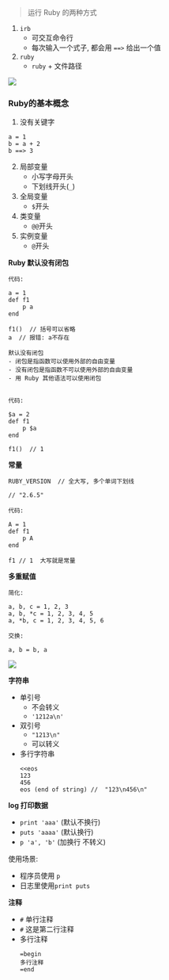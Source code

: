 > 运行 Ruby 的两种方式
1. `irb`
   - 可交互命令行
   - 每次输入一个式子, 都会用 `==>` 给出一个值
2. `ruby`
   - `ruby` + 文件路径
   
![](https://user-gold-cdn.xitu.io/2019/12/3/16ecbaa8a3c0f4d9?w=528&h=151&f=png&s=28104)
### Ruby的基本概念
1. 没有关键字
```
a = 1
b = a + 2
b ==> 3
```

2. 局部变量
   - 小写字母开头
   - 下划线开头(`_`)
3. 全局变量
   - `$`开头
4. 类变量
   - `@@`开头
5. 实例变量
   - `@`开头
   

**Ruby 默认没有闭包**
```
代码:

a = 1
def f1
    p a
end

f1()  // 括号可以省略
a  // 报错: a不存在

默认没有闭包
- 闭包是指函数可以使用外部的自由变量
- 没有闭包是指函数不可以使用外部的自由变量
- 用 Ruby 其他语法可以使用闭包


代码: 

$a = 2
def f1
    p $a
end

f1()  // 1
```

**常量**
```
RUBY_VERSION  // 全大写, 多个单词下划线

// "2.6.5"
```

```
代码: 

A = 1
def f1
    p A
end

f1 // 1  大写就是常量
```

**多重赋值**

```
简化:

a, b, c = 1, 2, 3
a, b, *c = 1, 2, 3, 4, 5
a, *b, c = 1, 2, 3, 4, 5, 6

交换:

a, b = b, a
```

![](https://user-gold-cdn.xitu.io/2019/12/3/16ecbc71a4fd65a5?w=663&h=677&f=png&s=181023)

**字符串**
- 单引号
  - 不会转义
  - `'1212a\n'`
- 双引号
   - `"1213\n"`
   - 可以转义
- 多行字符串
   ```
   <<eos
   123
   456
   eos (end of string) //  "123\n456\n"
   ```

**log 打印数据**
- `print 'aaa'` (默认不换行)
- `puts 'aaaa'` (默认换行)
- `p 'a', 'b'` (加换行 不转义)

使用场景:
- 程序员使用 `p`
- 日志里使用`print puts`


**注释**
- `#` 单行注释
- `#` 这是第二行注释
- 多行注释
   ```
   =begin
   多行注释
   =end
   ```
